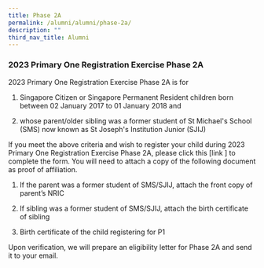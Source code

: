 ```yaml
---
title: Phase 2A
permalink: /alumni/alumni/phase-2a/
description: ""
third_nav_title: Alumni
---
```

### 2023 Primary One Registration Exercise Phase 2A


2023 Primary One Registration Exercise Phase 2A is for 

1)	Singapore Citizen or Singapore Permanent Resident children born between 02 January 2017 to 01 January 2018 and 

2)	whose parent/older sibling was a former student of St Michael's School (SMS) now known as St Joseph's Institution Junior (SJIJ)

If you meet the above criteria and wish to register your child during 2023 Primary One Registration Exercise Phase 2A, please click this [link ]
to complete the form. You will need to attach a copy of the following document as proof of affiliation. 

1)	If the parent was a former student of SMS/SJIJ, attach the front copy of parent’s NRIC 

2)	If sibling was a former student of SMS/SJIJ, attach the birth certificate of sibling

4)	Birth certificate of the child registering for P1 

Upon verification, we will prepare an eligibility letter for Phase 2A and send it to your email. 